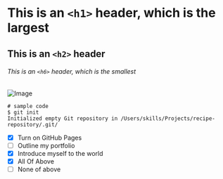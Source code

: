 # This is an `<h1>` header, which is the largest
## This is an `<h2>` header
###### This is an `<h6>` header, which is the smallest
![Image](https://images.unsplash.com/photo-1712681639494-4dc111483383?q=80&w=560&auto=format&fit=crop&ixlib=rb-4.0.3&ixid=M3wxMjA3fDB8MHxwaG90by1wYWdlfHx8fGVufDB8fHx8fA%3D%3D)

```
# sample code
$ git init
Initialized empty Git repository in /Users/skills/Projects/recipe-repository/.git/
```
- [X] Turn on GitHub Pages
- [ ] Outline my portfolio
- [X] Introduce myself to the world
- [X] All Of Above
- [ ] None of above
